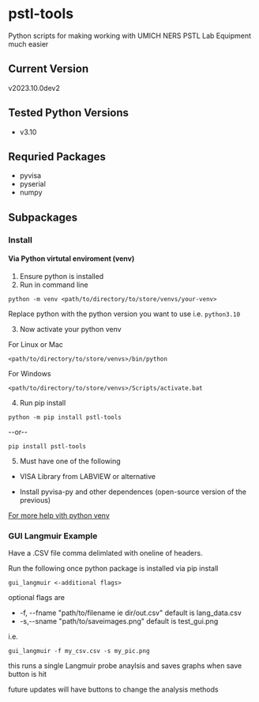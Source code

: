 # pstl-tools
Python scripts for making working with UMICH NERS PSTL Lab Equipment much easier

## Current Version
v2023.10.0dev2

## Tested Python Versions
- v3.10

## Requried Packages
- pyvisa
- pyserial
- numpy

## Subpackages
### Install
#### Via Python virtutal enviroment (venv)
1. Ensure python is installed
2. Run in command line

```
python -m venv <path/to/directory/to/store/venvs/your-venv>
```

Replace python with the python version you want to use i.e. ```python3.10```

3. Now activate your python venv

For Linux or Mac

```
<path/to/directory/to/store/venvs>/bin/python
```

For Windows

```
<path/to/directory/to/store/venvs>/Scripts/activate.bat
```

4. Run pip install

```
python -m pip install pstl-tools
```

--or--

```
pip install pstl-tools
```

5. Must have one of the following

- VISA Library from LABVIEW or alternative

- Install pyvisa-py and other dependences (open-source version of the previous)

[For more help vith python venv](https://docs.python.org/3/library/venv.html)
### GUI Langmuir Example
Have a .CSV file comma delimlated with oneline of headers.

Run the following once python package is installed via pip install

```
gui_langmuir <-additional flags>
```

optional flags are
  - -f, --fname "path/to/filename ie dir/out.csv" default is lang_data.csv 
  - -s,--sname "path/to/saveimages.png" default is test_gui.png

i.e.
```
gui_langmuir -f my_csv.csv -s my_pic.png
```

this runs a single Langmuir probe anaylsis and saves graphs when save button is hit

future updates will have buttons to change the analysis methods
